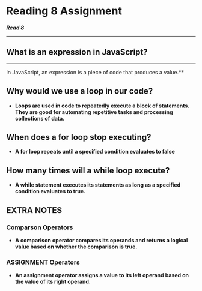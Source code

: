 # Reading 8 Assignment
***Read 8***

---

## What is an expression in JavaScript?

* **
In JavaScript, an expression is a piece of code that produces a value.**

## Why would we use a loop in our code?

* **Loops are used in code to repeatedly execute a block of statements. They are good for automating repetitive tasks and processing collections of data.**

## When does a for loop stop executing?

* **A for loop repeats until a specified condition evaluates to false**

## How many times will a while loop execute?

* **A while statement executes its statements as long as a specified condition evaluates to true.**

## EXTRA NOTES

### Comparson Operators
* **A comparison operator compares its operands and returns a logical value based on whether the comparison is true.**

### ASSIGNMENT Operators
* **An assignment operator assigns a value to its left operand based on the value of its right operand.**